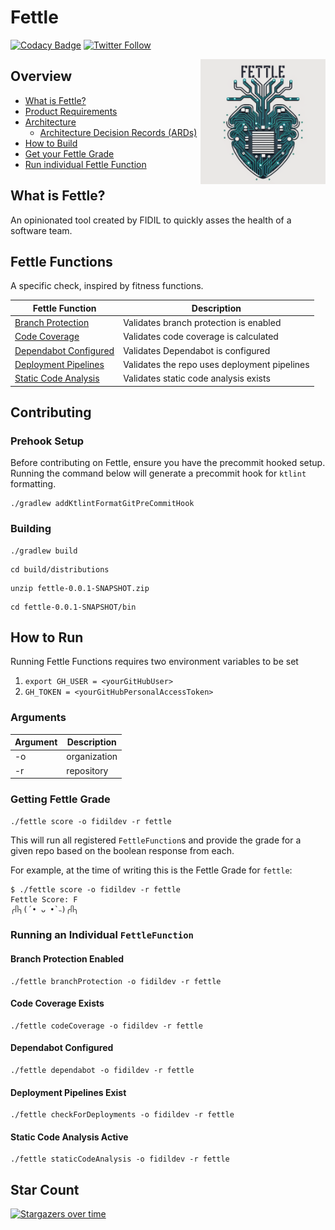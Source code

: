 # Fettle

[![Codacy Badge](https://app.codacy.com/project/badge/Grade/4aafbf3194974a0e9097fb536dd05af1)](https://app.codacy.com/gh/fidildev/fettle/dashboard?utm_source=gh&utm_medium=referral&utm_content=&utm_campaign=Badge_grade) [![Twitter Follow](https://img.shields.io/twitter/follow/fidildev?style=social)](https://twitter.com/fidildev)

<img align="right" src="/doc/diagrams/fettle-logo.png" width="200">

## Overview

- [What is Fettle?](#what-is-fettle)
- [Product Requirements](./doc/prd.md)
- [Architecture](./doc/architecture.md)
  - [Architecture Decision Records (ARDs)](https://fidildev.github.io/fettle/doc/adr/index.html)
- [How to Build](#building)
- [Get your Fettle Grade](#getting-fettle-grade)
- [Run individual Fettle Function](#running-an-individual-fettlefunction)

## What is Fettle?

An opinionated tool created by FIDIL to quickly asses the health of a software team.

## Fettle Functions

A specific check, inspired by fitness functions.

| Fettle Function                                      | Description                                  |
|------------------------------------------------------|----------------------------------------------|
| [Branch Protection](#branch-protection-enabled)      | Validates branch protection is enabled       |
| [Code Coverage](#code-coverage-exists)               | Validates code coverage is calculated        |
| [Dependabot Configured](#dependabot-configured)      | Validates Dependabot is configured           |
| [Deployment Pipelines](#deployment-pipelines-exist)  | Validates the repo uses deployment pipelines |
| [Static Code Analysis](#static-code-analysis-active) | Validates static code analysis exists        |


## Contributing

### Prehook Setup

Before contributing on Fettle, ensure you have the precommit hooked setup. Running the command below will generate a precommit hook for `ktlint` formatting.

```shell
./gradlew addKtlintFormatGitPreCommitHook
```

### Building

```shell
./gradlew build
```

```shell
cd build/distributions
```

```shell
unzip fettle-0.0.1-SNAPSHOT.zip
```

```shell
cd fettle-0.0.1-SNAPSHOT/bin
```

## How to Run

Running Fettle Functions requires two environment variables to be set

1. `export GH_USER = <yourGitHubUser>`
1. `GH_TOKEN = <yourGitHubPersonalAccessToken>`

### Arguments

| Argument | Description  |
|----------|--------------|
| -o       | organization |
| -r       | repository   |

### Getting Fettle Grade

```shell
./fettle score -o fidildev -r fettle
```

This will run all registered `FettleFunction`s and provide the grade for a given repo based on the boolean response from
each.

For example, at the time of writing this is the Fettle Grade for `fettle`:

```shell
$ ./fettle score -o fidildev -r fettle
Fettle Score: F
╭ᥥ╮(´• ᴗ •`˵)╭ᥥ╮
```

### Running an Individual `FettleFunction`

#### Branch Protection Enabled

```shell
./fettle branchProtection -o fidildev -r fettle
```

#### Code Coverage Exists

```shell
./fettle codeCoverage -o fidildev -r fettle
```

#### Dependabot Configured

```shell
./fettle dependabot -o fidildev -r fettle
```

#### Deployment Pipelines Exist

```shell
./fettle checkForDeployments -o fidildev -r fettle
```

#### Static Code Analysis Active

```shell
./fettle staticCodeAnalysis -o fidildev -r fettle
```

## Star Count

[![Stargazers over time](https://starchart.cc/fidildev/fettle.svg)](https://starchart.cc/fidildev/fettle)
